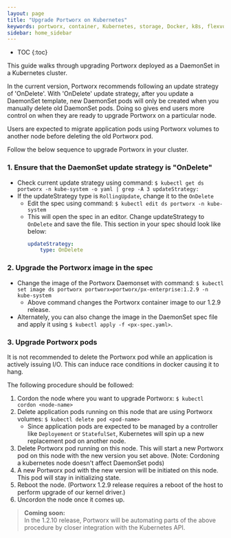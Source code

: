 ```yaml
---
layout: page
title: "Upgrade Portworx on Kubernetes"
keywords: portworx, container, Kubernetes, storage, Docker, k8s, flexvol, pv, persistent disk
sidebar: home_sidebar
---
```


* TOC
{:toc}

This guide walks through upgrading Portworx deployed as a DaemonSet in a Kubernetes cluster.

In the current version, Portworx recommends following an update strategy of 'OnDelete'. With 'OnDelete' update strategy, after you update a DaemonSet template, new DaemonSet pods will only be created when you manually delete old DaemonSet pods. Doing so gives end users more control on when they are ready to upgrade Portworx on a particular node.

Users are expected to migrate application pods using Portworx volumes to another node before deleting the old Portworx pod.

Follow the below sequence to upgrade Portworx in your cluster.

### 1. Ensure that the DaemonSet update strategy is "OnDelete"

* Check current update strategy using command: `$ kubectl get ds portworx -n kube-system -o yaml | grep -A 3 updateStrategy:`
* If the updateStrategy type is `RollingUpdate`, change it to the `OnDelete`
    * Edit the spec using command: `$ kubectl edit ds portworx -n kube-system`
    * This will open the spec in an editor. Change updateStrategy to `OnDelete` and save the file. This section in your spec should look like below:
        ```yaml
        updateStrategy:
            type: OnDelete
        ```

### 2. Upgrade the Portworx image in the spec

* Change the image of the Portworx Daemonset with command: `$ kubectl set image ds portworx portworx=portworx/px-enterprise:1.2.9 -n kube-system`
    * Above command changes the Portworx container image to our 1.2.9 release.
* Alternately, you can also change the image in the DaemonSet spec file and apply it using `$ kubectl apply -f <px-spec.yaml>`.

### 3. Upgrade Portworx pods

It is not recommended to delete the Portworx pod while an application is actively issuing I/O. This can induce race conditions in docker causing it to hang. 

The following procedure should be followed:
1. Cordon the node where you want to upgrade Portworx: `$ kubectl cordon <node-name>`
2. Delete application pods running on this node that are using Portworx volumes: `$ kubectl delete pod <pod-name>`
    * Since application pods are expected to be managed by a controller like `Deployement` or `StatefulSet`, Kubernetes will spin up a new replacement pod on another node.
3. Delete Portworx pod running on this node. This will start a new Portworx pod on this node with the new version you set above. (Note: Cordoning a kubernetes node doesn't affect DaemonSet pods)
4. A new Portworx pod with the new version will be initiated on this node. This pod will stay in initializing state.
4. Reboot the node. (Portworx 1.2.9 release requires a reboot of the host to perform upgrade of our kernel driver.)
5. Uncordon the node once it comes up.

>**Coming soon:**<br/> In the 1.2.10 release, Portworx will be automating parts of the above procedure by closer integration with the Kubernetes API.